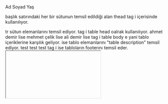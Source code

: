 <!-- tablolar -->
 <thead>
         <tr>
            <th>Ad</th>
            <th>Soyad</th>
            <th>Yaş</th>
        </tr>
 </thead>

 başlık satırındaki her bir sütunun temsil edildiği alan thead tag i içerisinde kullanılıyor.
<tr> tr sütun elemanlarını temsil ediyor.
<th> tag i table head oalrak kullanılıyor. 

<tbody>
        <tr>
             <td>ahmet</td>
            <td>demir</td>
            <td>lise</td>
        </tr>
        <tr>
             <td>mehmet</td>
             <td>çelik</td>
             <td>lise</td>
        </tr>
            <tr>
            <td>ali</td>
            <td>demir</td>
            <td>lise</td>
        </tr>
 </tbody>
 
 <tbody> tag i table body e yani tablo içeriklerine karşılık geliyor.
 <td> ise tablo elemanlarını "table description" temsil ediyor.

  <tfoot>
        <tr>
            <td>test</td>
            <td>test</td>
            <td>test</td>
        </tr>
 </tfoot>

<tfoot> tag i ise tabloların footerını temsil eder.

<!-- iframe, video & audio -->

<iframe> "deprecated" bir tagdir. Mantığı sayfanın içerisinde başka bir kaynağı ayrı bir sayfa olarak çalıştırır. Bu bir web adresi veya video olabilir.

<video> tag i ile de kaynak belirterek lokalimizden veya web üzerinden video paylaşımı yapabiliriz. 
<video controls> ile kontrol butonlarını verebiliriz.
<video loop> ile sürekli durmadan çalışmasını sağlayabiliriz.
<video muted> ile sessiz gelmesini sağlayabiliriz.

<audio> ile ses dosyalarını veya mp4 formatlı dosyaları verip sadece sesini çalıştırabiliriz.
loop controls muted ve autoplay taglerini de yine kullanabiliriz.

<!-- Form, input & label -->
<form>
    <div>
        <label for="name">isim:</label>
        <input type="text" id="name">
    </div>
    <div>
        <label for="surname">soyisim:</label>
        <input type="text" id="surname">
    </div>
    <div>
        <label for="email">email:</label>
        <input type="text" id="email">
    </div>
</form>

<form> tagi ile inputlara girdiğimiz verilerin gönderimi ve iletimini sağlayabiliriz.
<label> ile inptumuzun isimlendirmesini yapabiliriz ve for ile input id yi eşleştirebiliriz.
<input> ve input type ile kullanıcıdan almak istediğimiz verileri veri tipne göre alabiliriz.

<!-- Radio & Checkbox -->

<div>
    <label>Cinsiyet</label>
    <label for="man">Erkek</label>
    <input type="radio" name="sex" id="man">
    <label for="woman">Erkek</label>
    <input type="radio" name="sex" id="woman">
</div>

<div>
    <label>Programlama Dilleri</label>
    <label for="python">Python</label>
    <input type="checkbox" name="lagns" id="python">
    <label for="Javascript">JavaScript</label>
    <input type="checkbox" name="langs" id="Javascript">
</div>

<input> radio ve checkbox larda idleri labellar ile ilişkilendirip radio da tekli seçim opsiyonlarını checkboxta ise çoklu seçimleri yaptırıyoruz.
